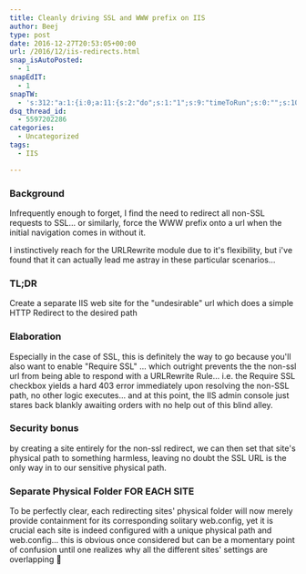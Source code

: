 ```yaml
---
title: Cleanly driving SSL and WWW prefix on IIS
author: Beej
type: post
date: 2016-12-27T20:53:05+00:00
url: /2016/12/iis-redirects.html
snap_isAutoPosted:
  - 1
snapEdIT:
  - 1
snapTW:
  - 's:312:"a:1:{i:0;a:11:{s:2:"do";s:1:"1";s:9:"timeToRun";s:0:"";s:10:"SNAPformat";s:15:"%TITLE% - %URL%";s:8:"attchImg";s:1:"1";s:9:"isAutoImg";s:1:"A";s:8:"imgToUse";s:0:"";s:4:"doTW";s:1:"1";s:11:"isPrePosted";s:1:"1";s:8:"isPosted";s:1:"1";s:4:"pgID";s:18:"813850275500855296";s:5:"pDate";s:19:"2016-12-27 20:53:22";}}";'
dsq_thread_id:
  - 5597202286
categories:
  - Uncategorized
tags:
  - IIS

---
```

### Background

Infrequently enough to forget, I find the need to redirect all non-SSL requests to SSL... or similarly, force the WWW prefix onto a url when the initial navigation comes in without it.
  
I instinctively reach for the URLRewrite module due to it's flexibility, but i've found that it can actually lead me astray in these particular scenarios...

### TL;DR

Create a separate IIS web site for the "undesirable" url which does a simple HTTP Redirect to the desired path

### Elaboration

Especially in the case of SSL, this is definitely the way to go because you'll also want to enable "Require SSL" ... which outright prevents the the non-ssl url from being able to respond with a URLRewrite Rule... i.e. the Require SSL checkbox yields a hard 403 error immediately upon resolving the non-SSL path, no other logic executes... and at this point, the IIS admin console just stares back blankly awaiting orders with no help out of this blind alley.

### Security bonus

by creating a site entirely for the non-ssl redirect, we can then set that site's physical path to something harmless, leaving no doubt the SSL URL is the only way in to our sensitive physical path.

### Separate Physical Folder FOR EACH SITE

To be perfectly clear, each redirecting sites' physical folder will now merely provide containment for its corresponding solitary web.config, yet it is crucial each site is indeed configured with a unique physical path and web.config... this is obvious once considered but can be a momentary point of confusion until one realizes why all the different sites' settings are overlapping 🙂